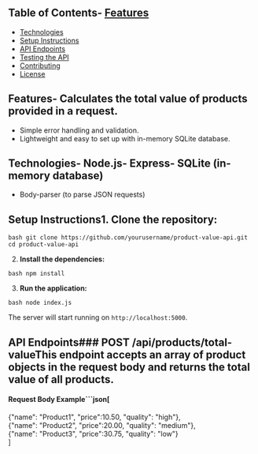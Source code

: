 
## Table of Contents- [Features](#features)  
- [Technologies](#technologies)  
- [Setup Instructions](#setup-instructions)  
- [API Endpoints](#api-endpoints)  
- [Testing the API](#testing-the-api)  
- [Contributing](#contributing)  
- [License](#license)  

## Features- Calculates the total value of products provided in a request.  
- Simple error handling and validation.  
- Lightweight and easy to set up with in-memory SQLite database.  

## Technologies- Node.js- Express- SQLite (in-memory database)  
- Body-parser (to parse JSON requests)  

## Setup Instructions1. **Clone the repository:**  

 ```bash git clone https://github.com/yourusername/product-value-api.git cd product-value-api ```  

2. **Install the dependencies:**  

 ```bash npm install ```  

3. **Run the application:**  

 ```bash node index.js ```  

 The server will start running on `http://localhost:5000`.  

## API Endpoints### POST /api/products/total-valueThis endpoint accepts an array of product objects in the request body and returns the total value of all products.  

#### Request Body Example```json[  
 {"name": "Product1", "price":10.50, "quality": "high"},  
 {"name": "Product2", "price":20.00, "quality": "medium"},  
 {"name": "Product3", "price":30.75, "quality": "low"}  
]
